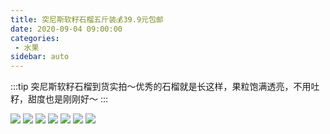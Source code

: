 ```yaml
---
title: 突尼斯软籽石榴五斤装💰39.9元包邮
date: 2020-09-04 09:00:00
categories:
 - 水果
sidebar: auto
---
```


:::tip
突尼斯软籽石榴到货实拍～优秀的石榴就是长这样，果粒饱满透亮，不用吐籽，甜度也是刚刚好～
:::
<!-- more -->

![](http://picbed.04091020.xyz/20200904120406.JPG)
![](http://picbed.04091020.xyz/20200904120407.JPG)
![](http://picbed.04091020.xyz/20200904120408.JPG)
![](http://picbed.04091020.xyz/20200904120409.JPG)
![](http://picbed.04091020.xyz/20200904120410.JPG)
![](http://picbed.04091020.xyz/20200904120411.JPG)
![](http://picbed.04091020.xyz/20200904120412.JPG)
















